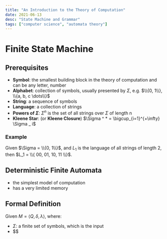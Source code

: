 ```yaml
---
title: "An Introduction to the Theory of Computation"
date: 2021-06-13
desc: "State Machine and Grammar"
tags: ["computer science", "automata theory"]
---
```


# Finite State Machine

## Prerequisites

- **Symbol**: the smallest building block in the theory of computation and can be any letter, number
- **Alphabet**: collection of symbols, usually presented by $\Sigma$, e.g. $\\{0, 1\\}, \\{a, b, c \dots\\}$
- **String**: a sequence of symbols
- **Language**: a collection of strings
- **Powers of $\Sigma$**: $\Sigma ^ n$ is the set of all strings over $\Sigma$ of length n
- **Kleene Star**: (or **Kleene Closure**) $\Sigma ^ * = \bigcup_{i=1}^{+\infty} \Sigma _ i$

### Example

Given $\Sigma = \\{0, 1\\}$, and $L_1$ is the language of all strings of length 2,
then $L_1 = \\{ 00, 01, 10, 11 \\}$.

## Deterministic Finite Automata

- the simplest model of computation
- has a very limited memory

## Formal Definition

Given $M = \langle  Q, \delta, \lambda \rangle$, where:

- $\Sigma$: a finite set of symbols, which is the input
- $$
